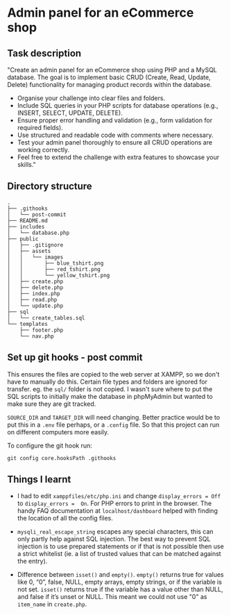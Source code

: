 # Admin panel for an eCommerce shop


## Task description

"Create an admin panel for an eCommerce shop using PHP and a MySQL database. The goal is to implement basic CRUD (Create, Read, Update, Delete) functionality for managing product records within the database.

- Organise your challenge into clear files and folders.
- Include SQL queries in your PHP scripts for database operations (e.g., INSERT, SELECT, UPDATE, DELETE).
- Ensure proper error handling and validation (e.g., form validation for required fields).
- Use structured and readable code with comments where necessary.
- Test your admin panel thoroughly to ensure all CRUD operations are working correctly.
- Feel free to extend the challenge with extra features to showcase your skills."

## Directory structure

```
.
├── .githooks
│   └── post-commit
├── README.md
├── includes
│   └── database.php
├── public
│   ├── .gitignore
│   ├── assets
│   │   └── images
│   │       ├── blue_tshirt.png
│   │       ├── red_tshirt.png
│   │       └── yellow_tshirt.png
│   ├── create.php
│   ├── delete.php
│   ├── index.php
│   ├── read.php
│   └── update.php
├── sql
│   └── create_tables.sql
└── templates
    ├── footer.php
    └── nav.php
```

## Set up git hooks - post commit 
This ensures the files are copied to the web server at XAMPP, so we don't have to manually do this. Certain file types and folders are ignored for transfer. eg. the `sql/` folder is not copied. I wasn't sure where to put the SQL scripts to initially make the database in phpMyAdmin but wanted to make sure they are git tracked.

`SOURCE_DIR` and `TARGET_DIR` will need changing. Better practice would be to put this in a `.env` file perhaps, or a `.config` file. So that this project can run on different computers more easily.

To configure the git hook run:
```
git config core.hooksPath .githooks
```

## Things I learnt

- I had to edit `xamppfiles/etc/php.ini` and change `display_errors = Off` to `display_errors =  On`. For PHP errors to print in the browser. The handy FAQ documentation at `localhost/dashboard` helped with finding the location of all the config files.

- `mysqli_real_escape_string` escapes any special characters, this can only partly help against SQL injection. The best way to prevent SQL injection is to use prepared statements or if that is not possible then use a strict whitelist (ie. a list of trusted values that can be matched against the entry).

- Difference between `isset()` and `empty()`. `empty()` returns true for values like 0, “0”, false, NULL, empty arrays, empty strings, or if the variable is not set. `isset()` returns true if the variable has a value other than NULL, and false if it’s unset or NULL. This meant we could not use "0" as `item_name` in `create.php`.
